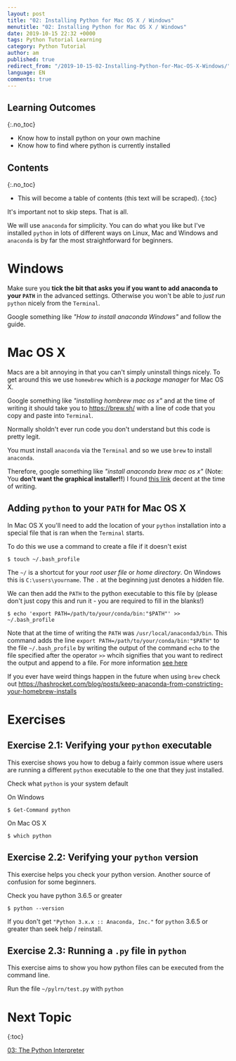 ```yaml
---
layout: post
title: "02: Installing Python for Mac OS X / Windows"
menutitle: "02: Installing Python for Mac OS X / Windows"
date: 2019-10-15 22:32 +0000
tags: Python Tutorial Learning
category: Python Tutorial
author: am
published: true
redirect_from: "/2019-10-15-02-Installing-Python-for-Mac-OS-X-Windows/"
language: EN
comments: true
---
```


## Learning Outcomes
{:.no_toc}

 - Know how to install python on your own machine
 - Know how to find where python is currently installed

## Contents
{:.no_toc}

* This will become a table of contents (this text will be scraped).
{:toc}


It's important not to skip steps. That is all.

We will use `anaconda` for simplicity. You can do what you like but I've installed `python` in lots of different ways on Linux, Mac and Windows and `anaconda` is by far the most straightforward for beginners.

# Windows

Make sure you **tick the bit that asks you if you want to add anaconda to your `PATH`** in the advanced settings. Otherwise you won't be able to *just run* `python` nicely from the `Terminal`.

Google something like *"How to install anaconda Windows"* and follow the guide.


# Mac OS X

Macs are a bit annoying in that you can't simply uninstall things nicely. To get around this we use `homewbrew` which is a *package manager* for Mac OS X.

Google something like *"installing hombrew mac os x"* and at the time of writing it should take you to https://brew.sh/ with a line of code that you copy and paste into `Terminal`.

Normally sholdn't ever run code you don't understand but this code is pretty legit.

You must install `anaconda` via the `Terminal` and so we use `brew` to install `anaconda`.

Therefore, google something like *"install anaconda brew mac os x"* (Note: You **don't want the graphical installer!!**) I found [this link](https://stackoverflow.com/a/42505012/4013571) decent at the time of writing.

## Adding `python` to your `PATH` for Mac OS X
In Mac OS X you'll need to add the location of your `python` installation into a special file that is ran when the `Terminal` starts.

To do this we use a command to create a file if it doesn't exist

    $ touch ~/.bash_profile

The `~/` is a shortcut for your *root user file* or *home directory*. On Windows this is `C:\users\yourname`. The `.` at the beginning just denotes a hidden file.

We can then add the `PATH` to the python executable to this file by (please don't just copy this and run it - you are required to fill in the blanks!)

    $ echo 'export PATH=/path/to/your/conda/bin:"$PATH"' >>  ~/.bash_profile

Note that at the time of writing the `PATH` was `/usr/local/anaconda3/bin`. This command adds the line `export PATH=/path/to/your/conda/bin:"$PATH"` to the file `~/.bash_profile` by writing the output of the command `echo` to the file specified after the operator `>>` whcih signifies that you want to redirect the output and append to a file. For more information [see here](https://ss64.com/osx/syntax-redirection.html)

If you ever have weird things happen in the future when using `brew` check out https://hashrocket.com/blog/posts/keep-anaconda-from-constricting-your-homebrew-installs


# Exercises

## Exercise 2.1: Verifying your `python` executable
This exercise shows you how to debug a fairly common issue where users are running a different `python` executable to the one that they just installed.

Check what `python` is your system default

On Windows

    $ Get-Command python

On Mac OS X

    $ which python

## Exercise 2.2: Verifying your `python` version
This exercise helps you check your python version. Another source of confusion for some beginners.

Check you have python 3.6.5 or greater

    $ python --version

If you don't get `"Python 3.x.x :: Anaconda, Inc."` for `python` 3.6.5 or greater than seek help / reinstall.

## Exercise 2.3: Running a `.py` file in `python`
This exercise aims to show you how python files can be executed from the command line.

Run the file `~/pylrn/test.py` with `python`

# Next Topic
{:toc}

[03: The Python Interpreter](https://flipdazed.github.io/blog/python%20tutorial/03-The-python-interpreter)
